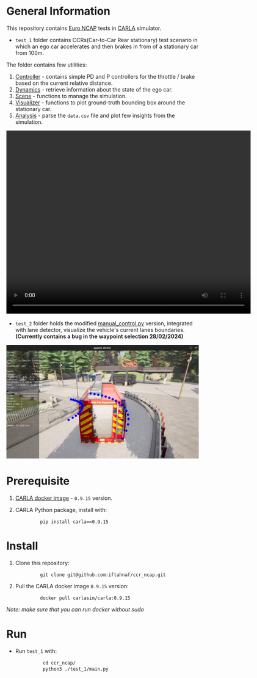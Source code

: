 # General Information

This repository contains [Euro NCAP](https://www.euroncap.com/en/about-euro-ncap/) tests in [CARLA](https://carla.org//) simulator.

* `test_1` folder contains CCRs(Car-to-Car Rear stationary) test scenario in which an ego car accelerates and then brakes in from of a stationary car from 100m.

The folder contains few utilities:

1. [Controller](./test_1/controller.py) - contains simple PD and P controllers for the throttle / brake based on the current relative distance.
2. [Dynamics](./test_1/dynamics.py) - retrieve information about the state of the ego car.
3. [Scene](./test_1/scene.py) - functions to manage the simulation.
4. [Visualizer](./test_1/visualizer.py) - functions to plot ground-truth bounding box around the stationary car.
5. [Analysis](./test_1/analysis.py) - parse the `data.csv` file and plot few insights from the simulation.

<video width="640" height="480" controls>
  <source src="./test_1/test_1.mp4">
</video>

* `test_2` folder holds the modified [manual_control.py](https://github.com/carla-simulator/carla/blob/master/PythonAPI/examples/manual_control.py) version, integrated with lane detector, visualize the vehicle's current lanes boundaries. **(Currently contains a bug in the waypoint selection 28/02/2024)**

![](./test_2/test_2.png)

# Prerequisite

1. [CARLA docker image](https://carla.readthedocs.io/en/latest/build_docker/) - `0.9.15` version.
2. CARLA Python package, install with:

                pip install carla==0.9.15


# Install

1. Clone this repository:

                git clone git@github.com:iftahnaf/ccr_ncap.git

2. Pull the CARLA docker image `0.9.15` version:

                docker pull carlasim/carla:0.9.15

*Note: make sure that you can run docker without sudo*


# Run

* Run `test_1` with:
  
                cd ccr_ncap/
                python3 ./test_1/main.py

